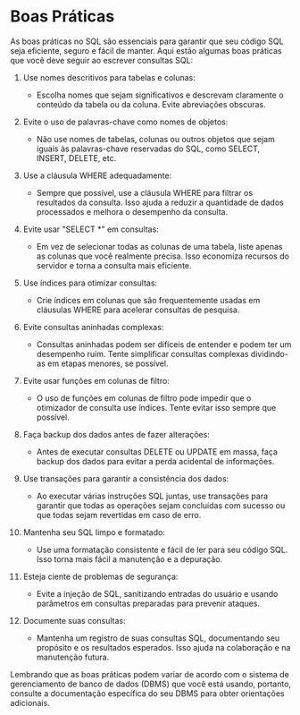 # Boas Práticas

As boas práticas no SQL são essenciais para garantir que seu código SQL seja eficiente, seguro e fácil de manter. Aqui estão algumas boas práticas que você deve seguir ao escrever consultas SQL:

1. Use nomes descritivos para tabelas e colunas:
   - Escolha nomes que sejam significativos e descrevam claramente o conteúdo da tabela ou da coluna. Evite abreviações obscuras.

2. Evite o uso de palavras-chave como nomes de objetos:
   - Não use nomes de tabelas, colunas ou outros objetos que sejam iguais às palavras-chave reservadas do SQL, como SELECT, INSERT, DELETE, etc.

3. Use a cláusula WHERE adequadamente:
   - Sempre que possível, use a cláusula WHERE para filtrar os resultados da consulta. Isso ajuda a reduzir a quantidade de dados processados e melhora o desempenho da consulta.

4. Evite usar "SELECT *" em consultas:
   - Em vez de selecionar todas as colunas de uma tabela, liste apenas as colunas que você realmente precisa. Isso economiza recursos do servidor e torna a consulta mais eficiente.

5. Use índices para otimizar consultas:
   - Crie índices em colunas que são frequentemente usadas em cláusulas WHERE para acelerar consultas de pesquisa.

6. Evite consultas aninhadas complexas:
   - Consultas aninhadas podem ser difíceis de entender e podem ter um desempenho ruim. Tente simplificar consultas complexas dividindo-as em etapas menores, se possível.

7. Evite usar funções em colunas de filtro:
   - O uso de funções em colunas de filtro pode impedir que o otimizador de consulta use índices. Tente evitar isso sempre que possível.

8. Faça backup dos dados antes de fazer alterações:
   - Antes de executar consultas DELETE ou UPDATE em massa, faça backup dos dados para evitar a perda acidental de informações.

9. Use transações para garantir a consistência dos dados:
   - Ao executar várias instruções SQL juntas, use transações para garantir que todas as operações sejam concluídas com sucesso ou que todas sejam revertidas em caso de erro.

10. Mantenha seu SQL limpo e formatado:
    - Use uma formatação consistente e fácil de ler para seu código SQL. Isso torna mais fácil a manutenção e a depuração.

11. Esteja ciente de problemas de segurança:
    - Evite a injeção de SQL, sanitizando entradas do usuário e usando parâmetros em consultas preparadas para prevenir ataques.

12. Documente suas consultas:
    - Mantenha um registro de suas consultas SQL, documentando seu propósito e os resultados esperados. Isso ajuda na colaboração e na manutenção futura.

Lembrando que as boas práticas podem variar de acordo com o sistema de gerenciamento de banco de dados (DBMS) que você está usando, portanto, consulte a documentação específica do seu DBMS para obter orientações adicionais.
